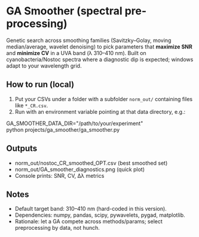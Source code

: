 # GA Smoother (spectral pre-processing)

Genetic search across smoothing families (Savitzky–Golay, moving median/average, wavelet denoising) to pick parameters that **maximize SNR** and **minimize CV** in a UVA band (λ 310–410 nm). Built on cyanobacteria/Nostoc spectra where a diagnostic dip is expected; windows adapt to your wavelength grid.

## How to run (local)
1) Put your CSVs under a folder with a subfolder `norm_out/` containing files like `*_CR.csv`.
2) Run with an environment variable pointing at that data directory, e.g.:

GA_SMOOTHER_DATA_DIR="/path/to/your/experiment" \
python projects/ga_smoother/ga_smoother.py

## Outputs
- norm_out/nostoc_CR_smoothed_OPT.csv (best smoothed set)
- norm_out/GA_smoother_diagnostics.png (quick plot)
- Console prints: SNR, CV, Δλ metrics

## Notes
- Default target band: 310–410 nm (hard-coded in this version).
- Dependencies: numpy, pandas, scipy, pywavelets, pygad, matplotlib.
- Rationale: let a GA compete across methods/params; select preprocessing by data, not hunch.
